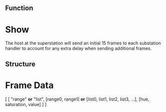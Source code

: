 ## Function

# Show
The host at the superstation will send an initial 15 frames to each substation handler to account for any extra delay when sending additional frames. 

## Structure

# Frame Data

[
    [
        "range" **or** "list",
        [range0, range1] **or** [list0, list1, list2, list3, ...],
        [hue, saturation, value]
    ]
]
